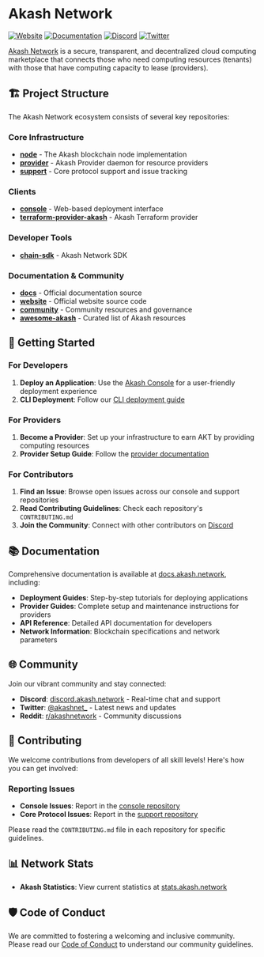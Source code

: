 # Akash Network

[![Website](https://img.shields.io/badge/Website-akash.network-blue)](https://akash.network)
[![Documentation](https://img.shields.io/badge/Docs-docs.akash.network-green)](https://docs.akash.network)
[![Discord](https://img.shields.io/discord/747885925232672829?label=Discord&logo=discord)](https://discord.akash.network)
[![Twitter](https://img.shields.io/twitter/follow/akashnet_?style=social)](https://twitter.com/akashnet)

[Akash Network](https://akash.network) is a secure, transparent, and decentralized cloud computing marketplace that connects those who need computing resources (tenants) with those that have computing capacity to lease (providers).
## 🏗️ Project Structure

The Akash Network ecosystem consists of several key repositories:

### Core Infrastructure
- **[node](https://github.com/akash-network/node)** - The Akash blockchain node implementation
- **[provider](https://github.com/akash-network/provider)** - Akash Provider daemon for resource providers
- **[support](https://github.com/akash-network/support)** - Core protocol support and issue tracking

### Clients
- **[console](https://github.com/akash-network/console)** - Web-based deployment interface
- **[terraform-provider-akash](https://github.com/akash-network/terraform-provider-akash)** - Akash Terraform provider

### Developer Tools
- **[chain-sdk](https://github.com/akash-network/chain-sdk)** - Akash Network SDK

### Documentation & Community
- **[docs](https://github.com/akash-network/docs)** - Official documentation source
- **[website](https://github.com/akash-network/website)** - Official website source code
- **[community](https://github.com/akash-network/community)** - Community resources and governance
- **[awesome-akash](https://github.com/akash-network/awesome-akash)** - Curated list of Akash resources

## 🚀 Getting Started

### For Developers
1. **Deploy an Application**: Use the [Akash Console](https://console.akash.network) for a user-friendly deployment experience
2. **CLI Deployment**: Follow our [CLI deployment guide](https://docs.akash.network/guides/deploy)

### For Providers
1. **Become a Provider**: Set up your infrastructure to earn AKT by providing computing resources
2. **Provider Setup Guide**: Follow the [provider documentation](https://docs.akash.network/providers)

### For Contributors
1. **Find an Issue**: Browse open issues across our console and support repositories
2. **Read Contributing Guidelines**: Check each repository's `CONTRIBUTING.md`
3. **Join the Community**: Connect with other contributors on [Discord](https://discord.akash.network)

## 📚 Documentation

Comprehensive documentation is available at [docs.akash.network](https://docs.akash.network), including:

- **Deployment Guides**: Step-by-step tutorials for deploying applications
- **Provider Guides**: Complete setup and maintenance instructions for providers
- **API Reference**: Detailed API documentation for developers
- **Network Information**: Blockchain specifications and network parameters

## 🌐 Community

Join our vibrant community and stay connected:

- **Discord**: [discord.akash.network](https://discord.akash.network) - Real-time chat and support
- **Twitter**: [@akashnet_](https://twitter.com/akashnet_) - Latest news and updates
- **Reddit**: [r/akashnetwork](https://reddit.com/r/akashnetwork) - Community discussions

## 🤝 Contributing

We welcome contributions from developers of all skill levels! Here's how you can get involved:

### Reporting Issues
- **Console Issues**: Report in the [console repository](https://github.com/akash-network/console/issues)
- **Core Protocol Issues**: Report in the [support repository](https://github.com/akash-network/support/issues)

Please read the `CONTRIBUTING.md` file in each repository for specific guidelines.

## 📊 Network Stats

- **Akash Statistics**: View current statistics at [stats.akash.network](https://stats.akash.network)

## 🛡️ Code of Conduct

We are committed to fostering a welcoming and inclusive community. Please read our [Code of Conduct](CODE_OF_CONDUCT.md) to understand our community guidelines.
